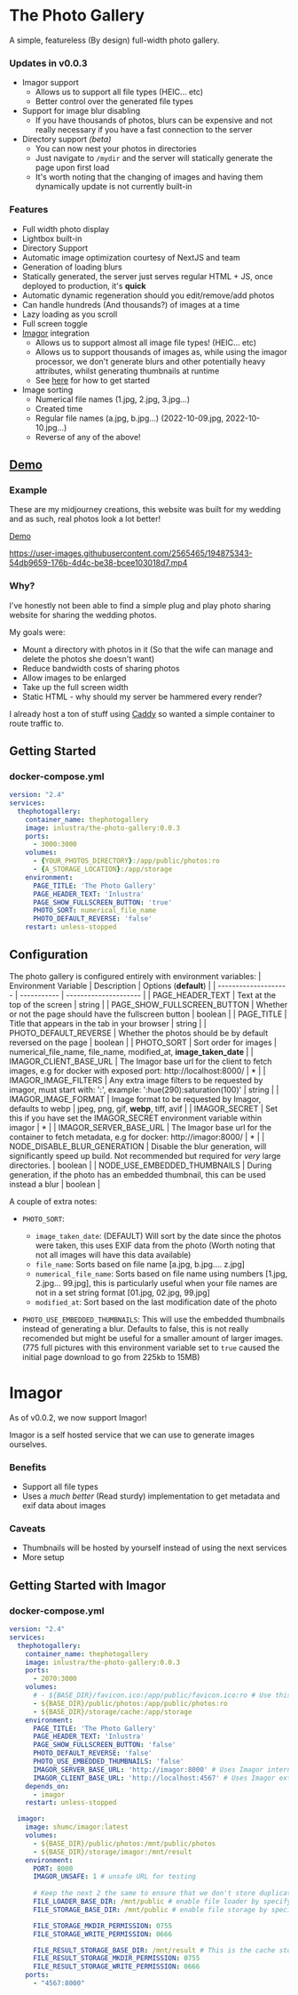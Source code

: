 # The Photo Gallery

A simple, featureless (By design) full-width photo gallery.


### Updates in v0.0.3
- Imagor support
  - Allows us to support all file types (HEIC... etc)
  - Better control over the generated file types
- Support for image blur disabling
  - If you have thousands of photos, blurs can be expensive and not really necessary if you have a fast connection to the server
- Directory support *(beta)*
  - You can now nest your photos in directories
  - Just navigate to `/mydir` and the server will statically generate the page upon first load
  - It's worth noting that the changing of images and having them dynamically update is not currently built-in


### Features

- Full width photo display
- Lightbox built-in
- Directory Support
- Automatic image optimization courtesy of NextJS and team
- Generation of loading blurs
- Statically generated, the server just serves regular HTML + JS, once deployed to production, it's **quick**
- Automatic dynamic regeneration should you edit/remove/add photos
- Can handle hundreds (And thousands?) of images at a time
- Lazy loading as you scroll
- Full screen toggle
- [Imagor](https://github.com/cshum/imagor) integration
  - Allows us to support almost all image file types! (HEIC... etc)
  - Allows us to support thousands of images as, while using the imagor processor, we don't generate blurs and other potentially heavy attributes, whilst generating thumbnails at runtime 
  - See [here](#Imagor) for how to get started
- Image sorting
  - Numerical file names (1.jpg, 2.jpg, 3.jpg...)
  - Created time
  - Regular file names (a.jpg, b.jpg...) (2022-10-09.jpg, 2022-10-10.jpg...)
  - Reverse of any of the above!

## [Demo](https://gallery.thenairn.com)

### Example

These are my midjourney creations, this website was built for my wedding and as such, real photos look a lot better!

[Demo](https://gallery.thenairn.com)

https://user-images.githubusercontent.com/2565465/194875343-54db9659-176b-4d4c-be38-bcee103018d7.mp4

### Why?

I've honestly not been able to find a simple plug and play photo sharing website for sharing the wedding photos.

My goals were:

- Mount a directory with photos in it (So that the wife can manage and delete the photos she doesn't want)
- Reduce bandwidth costs of sharing photos
- Allow images to be enlarged
- Take up the full screen width
- Static HTML - why should my server be hammered every render?

I already host a ton of stuff using [Caddy](https://caddyserver.com/) so wanted a simple container to route traffic to.

## Getting Started

### docker-compose.yml

```yml
version: "2.4"
services:
  thephotogallery:
    container_name: thephotogallery
    image: inlustra/the-photo-gallery:0.0.3
    ports:
      - 3000:3000
    volumes:
      - {YOUR_PHOTOS_DIRECTORY}:/app/public/photos:ro
      - {A_STORAGE_LOCATION}:/app/storage
    environment:
      PAGE_TITLE: 'The Photo Gallery'
      PAGE_HEADER_TEXT: 'Inlustra'
      PAGE_SHOW_FULLSCREEN_BUTTON: 'true'
      PHOTO_SORT: numerical_file_name
      PHOTO_DEFAULT_REVERSE: 'false'
    restart: unless-stopped
```

## Configuration

The photo gallery is configured entirely with environment variables:
| Environment Variable | Description | Options (**default**) |
| -------------------- | ----------- | --------------------- |
| PAGE_HEADER_TEXT | Text at the top of the screen | string |
| PAGE_SHOW_FULLSCREEN_BUTTON | Whether or not the page should have the fullscreen button | boolean |
| PAGE_TITLE | Title that appears in the tab in your browser | string |
| PHOTO_DEFAULT_REVERSE | Whether the photos should be by default reversed on the page | boolean |
| PHOTO_SORT | Sort order for images | numerical_file_name, file_name, modified_at, **image_taken_date** |
| IMAGOR_CLIENT_BASE_URL | The Imagor base url for the client to fetch images, e.g for docker with exposed port: http://localhost:8000/ | * |
| IMAGOR_IMAGE_FILTERS | Any extra image filters to be requested by imagor, must start with: ':', example: ':hue(290):saturation(100)' | string |
| IMAGOR_IMAGE_FORMAT | Image format to be requested by Imagor, defaults to webp | jpeg, png, gif, **webp**, tiff, avif |
| IMAGOR_SECRET | Set this if you have set the IMAGOR_SECRET environment variable within imagor | * |
| IMAGOR_SERVER_BASE_URL | The Imagor base url for the container to fetch metadata, e.g for docker: http://imagor:8000/ | * |
| NODE_DISABLE_BLUR_GENERATION | Disable the blur generation, will significantly speed up build. Not recommended but required for *very* large directories. | boolean |
| NODE_USE_EMBEDDED_THUMBNAILS | During generation, if the photo has an embedded thumbnail, this can be used instead a blur | boolean |

A couple of extra notes: 
- `PHOTO_SORT`:
  - `image_taken_date`: (DEFAULT) Will sort by the date since the photos were taken, this uses EXIF data from the photo (Worth noting that not all images will have this data available)
  - `file_name`: Sorts based on file name [a.jpg, b.jpg.... z.jpg]
  - `numerical_file_name`: Sorts based on file name using numbers [1.jpg, 2.jpg... 99.jpg], this is particularly useful when your file names are not in a set string format [01.jpg, 02.jpg, 99.jpg]
  - `modified_at`: Sort based on the last modification date of the photo

- `PHOTO_USE_EMBEDDED_THUMBNAILS`: This will use the embedded thumbnails instead of generating a blur. Defaults to false, this is not really recomended but might be useful for a smaller amount of larger images. (775 full pictures with this environment variable set to `true` caused the initial page download to go from 225kb to 15MB)


# Imagor
As of v0.0.2, we now support Imagor!

Imagor is a self hosted service that we can use to generate images ourselves.

### Benefits
- Support all file types
- Uses a *much better* (Read sturdy) implementation to get metadata and exif data about images

### Caveats
- Thumbnails will be hosted by yourself instead of using the next services
- More setup

## Getting Started with Imagor

### docker-compose.yml
```yml
version: "2.4"
services:
  thephotogallery:
    container_name: thephotogallery
    image: inlustra/the-photo-gallery:0.0.3
    ports:
      - 2070:3000
    volumes:
      # - ${BASE_DIR}/favicon.ico:/app/public/favicon.ico:ro # Use this to replace the favicon
      - ${BASE_DIR}/public/photos:/app/public/photos:ro
      - ${BASE_DIR}/storage/cache:/app/storage
    environment:
      PAGE_TITLE: 'The Photo Gallery'
      PAGE_HEADER_TEXT: 'Inlustra'
      PAGE_SHOW_FULLSCREEN_BUTTON: 'false'
      PHOTO_DEFAULT_REVERSE: 'false'
      PHOTO_USE_EMBEDDED_THUMBNAILS: 'false'
      IMAGOR_SERVER_BASE_URL: 'http://imagor:8000' # Uses Imagor internal docker port
      IMAGOR_CLIENT_BASE_URL: 'http://localhost:4567' # Uses Imagor external docker port
    depends_on:
      - imagor
    restart: unless-stopped

  imagor:
    image: shumc/imagor:latest
    volumes:
      - ${BASE_DIR}/public/photos:/mnt/public/photos
      - ${BASE_DIR}/storage/imagor:/mnt/result
    environment:
      PORT: 8000
      IMAGOR_UNSAFE: 1 # unsafe URL for testing
      
      # Keep the next 2 the same to ensure that we don't store duplicates of the images within Imagor
      FILE_LOADER_BASE_DIR: /mnt/public # enable file loader by specifying base dir
      FILE_STORAGE_BASE_DIR: /mnt/public # enable file storage by specifying base dir

      FILE_STORAGE_MKDIR_PERMISSION: 0755
      FILE_STORAGE_WRITE_PERMISSION: 0666

      FILE_RESULT_STORAGE_BASE_DIR: /mnt/result # This is the cache storage folder
      FILE_RESULT_STORAGE_MKDIR_PERMISSION: 0755
      FILE_RESULT_STORAGE_WRITE_PERMISSION: 0666
    ports:
      - "4567:8000"
```